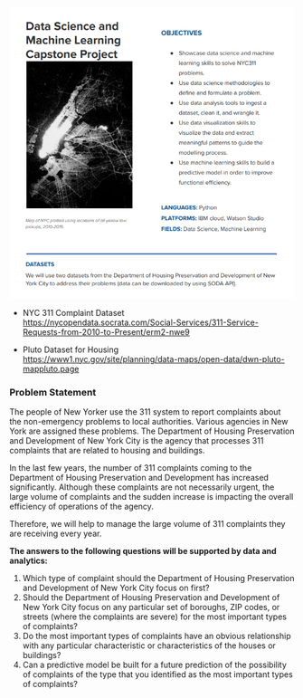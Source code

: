 <img src="NYC-311.png">

* NYC 311 Complaint Dataset <br />
https://nycopendata.socrata.com/Social-Services/311-Service-Requests-from-2010-to-Present/erm2-nwe9

* Pluto Dataset for Housing <br /> 
https://www1.nyc.gov/site/planning/data-maps/open-data/dwn-pluto-mappluto.page


### Problem Statement
The people of New Yorker use the 311 system to report complaints about the non-emergency
problems to local authorities. Various agencies in New York are assigned these problems. The
Department of Housing Preservation and Development of New York City is the agency that
processes 311 complaints that are related to housing and buildings.

In the last few years, the number of 311 complaints coming to the Department of Housing
Preservation and Development has increased significantly. Although these complaints are not
necessarily urgent, the large volume of complaints and the sudden increase is impacting the
overall efficiency of operations of the agency.

Therefore, we will help to manage the large volume of 311 complaints they are receiving every
year.


**The answers to the following questions will be supported by data and analytics:**
1. Which type of complaint should the Department of Housing Preservation and
Development of New York City focus on first?  <br />
2. Should the Department of Housing Preservation and Development of New York City focus
on any particular set of boroughs, ZIP codes, or streets (where the complaints are severe)
for the most important types of complaints?  <br />
3. Do the most important types of complaints have an obvious relationship with any
particular characteristic or characteristics of the houses or buildings?  <br />
4. Can a predictive model be built for a future prediction of the possibility of complaints of
the type that you identified as the most important types of complaints?
